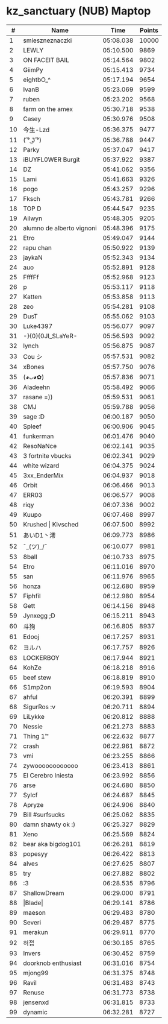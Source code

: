 # kz_sanctuary (NUB) Maptop

|  # | Name | Time | Points |
|-------------- | -------------- | -------------- | -------------- | 
| 1 | smieszneznaczki | 05:08.038 | 10000 | 
| 2 | LEWLY | 05:10.500 | 9869 | 
| 3 | ON FACEIT BAIL | 05:14.564 | 9802 | 
| 4 | GiimPy | 05:15.413 | 9734 | 
| 5 | eightbO_^ | 05:17.194 | 9654 | 
| 6 | IvanB | 05:23.069 | 9599 | 
| 7 | ruben | 05:23.202 | 9568 | 
| 8 | farm on the amex | 05:30.718 | 9538 | 
| 9 | Casey | 05:30.976 | 9508 | 
| 10 | 今生-Lzd | 05:36.375 | 9477 | 
| 11 | ( ͡° ͜ʖ ͡°) | 05:36.788 | 9447 | 
| 12 | Parky | 05:37.047 | 9417 | 
| 13 | iBUYFL0WER Burgit | 05:37.922 | 9387 | 
| 14 | DZ | 05:41.062 | 9356 | 
| 15 | Lami | 05:41.663 | 9326 | 
| 16 | pogo | 05:43.257 | 9296 | 
| 17 | Fksch | 05:43.781 | 9266 | 
| 18 | TOP D | 05:44.547 | 9235 | 
| 19 | Ailwyn | 05:48.305 | 9205 | 
| 20 | alumno de alberto vignoni | 05:48.396 | 9175 | 
| 21 | Etro | 05:49.047 | 9144 | 
| 22 | rapu chan | 05:50.922 | 9139 | 
| 23 | jaykaN | 05:52.343 | 9134 | 
| 24 | auo | 05:52.891 | 9128 | 
| 25 | FfffFf | 05:52.968 | 9123 | 
| 26 | p | 05:53.117 | 9118 | 
| 27 | Katten | 05:53.858 | 9113 | 
| 28 | zeo | 05:54.281 | 9108 | 
| 29 | DusT | 05:55.062 | 9103 | 
| 30 | Luke4397 | 05:56.077 | 9097 | 
| 31 | -}{0}{0JI_SLaYeR- | 05:56.593 | 9092 | 
| 32 | lynch | 05:56.875 | 9087 | 
| 33 | Cou シ | 05:57.531 | 9082 | 
| 34 | xBones | 05:57.750 | 9076 | 
| 35 | (◕ᴗ◕✿) | 05:57.836 | 9071 | 
| 36 | Aladeehn | 05:58.492 | 9066 | 
| 37 | rasane =)) | 05:59.531 | 9061 | 
| 38 | CMJ | 05:59.788 | 9056 | 
| 39 | sage :D | 06:00.187 | 9050 | 
| 40 | Spleef | 06:00.906 | 9045 | 
| 41 | funkerman | 06:01.476 | 9040 | 
| 42 | ResoNaNce | 06:02.141 | 9035 | 
| 43 | 3 fortnite vbucks | 06:02.341 | 9029 | 
| 44 | white wizard | 06:04.375 | 9024 | 
| 45 | 3xx_EnderMix | 06:04.937 | 9018 | 
| 46 | Orbit | 06:06.466 | 9013 | 
| 47 | ERR03 | 06:06.577 | 9008 | 
| 48 | riqy | 06:07.336 | 9002 | 
| 49 | Kuupo | 06:07.468 | 8997 | 
| 50 | Krushed \| Klvsched | 06:07.500 | 8992 | 
| 51 | あいD1丶澪 | 06:09.773 | 8986 | 
| 52 | ¯\_(ツ)_/¯ | 06:10.077 | 8981 | 
| 53 | 8ball | 06:10.733 | 8975 | 
| 54 | Etro | 06:11.016 | 8970 | 
| 55 | san | 06:11.976 | 8965 | 
| 56 | honza | 06:12.680 | 8959 | 
| 57 | Fiphfil | 06:12.980 | 8954 | 
| 58 | Gett | 06:14.156 | 8948 | 
| 59 | Jynxegg ;D | 06:15.211 | 8943 | 
| 60 | 斗狗 | 06:16.805 | 8937 | 
| 61 | Edooj | 06:17.257 | 8931 | 
| 62 | ヨルハ | 06:17.757 | 8926 | 
| 63 | LOCKERBOY | 06:17.944 | 8921 | 
| 64 | KohZe | 06:18.218 | 8916 | 
| 65 | beef stew | 06:18.819 | 8910 | 
| 66 | S1mp2on | 06:19.593 | 8904 | 
| 67 | ahful | 06:20.391 | 8899 | 
| 68 | SigurRos :v | 06:20.711 | 8894 | 
| 69 | LiLykke | 06:20.812 | 8888 | 
| 70 | Nessie | 06:21.273 | 8883 | 
| 71 | Thing 1™ | 06:22.632 | 8877 | 
| 72 | crash | 06:22.961 | 8872 | 
| 73 | vmi | 06:23.255 | 8866 | 
| 74 | zywoooooooooooo | 06:23.413 | 8861 | 
| 75 | El Cerebro Iniesta | 06:23.992 | 8856 | 
| 76 | arse | 06:24.680 | 8850 | 
| 77 | Sylcf | 06:24.687 | 8845 | 
| 78 | Apryze | 06:24.906 | 8840 | 
| 79 | Bill #surfsucks | 06:25.062 | 8835 | 
| 80 | damn shawty ok :) | 06:25.327 | 8829 | 
| 81 | Xeno | 06:25.569 | 8824 | 
| 82 | bear aka bigdog101 | 06:26.281 | 8819 | 
| 83 | popesyy | 06:26.422 | 8813 | 
| 84 | alves | 06:27.625 | 8807 | 
| 85 | try | 06:27.882 | 8802 | 
| 86 | :3 | 06:28.535 | 8796 | 
| 87 | ShallowDream | 06:29.000 | 8791 | 
| 88 | \|Blade\| | 06:29.141 | 8786 | 
| 89 | maeson | 06:29.483 | 8780 | 
| 90 | Severi | 06:29.487 | 8775 | 
| 91 | merakun | 06:29.911 | 8770 | 
| 92 | 허접 | 06:30.185 | 8765 | 
| 93 | Invers | 06:30.452 | 8759 | 
| 94 | doorknob enthusiast | 06:31.016 | 8754 | 
| 95 | mjong99 | 06:31.375 | 8748 | 
| 96 | Ravil | 06:31.483 | 8743 | 
| 97 | Renuse | 06:31.773 | 8738 | 
| 98 | jensenxd | 06:31.815 | 8733 | 
| 99 | dynamic | 06:32.281 | 8727 | 

